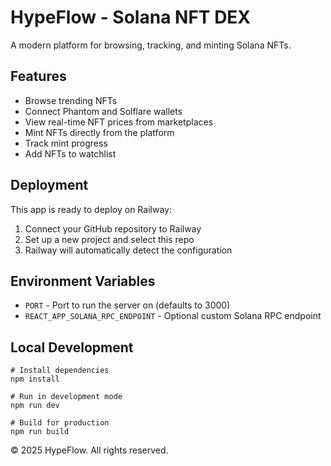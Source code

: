 # HypeFlow - Solana NFT DEX

A modern platform for browsing, tracking, and minting Solana NFTs.

## Features

- Browse trending NFTs
- Connect Phantom and Solflare wallets
- View real-time NFT prices from marketplaces
- Mint NFTs directly from the platform
- Track mint progress
- Add NFTs to watchlist

## Deployment

This app is ready to deploy on Railway:

1. Connect your GitHub repository to Railway
2. Set up a new project and select this repo
3. Railway will automatically detect the configuration

## Environment Variables

- `PORT` - Port to run the server on (defaults to 3000)
- `REACT_APP_SOLANA_RPC_ENDPOINT` - Optional custom Solana RPC endpoint

## Local Development

```
# Install dependencies
npm install

# Run in development mode
npm run dev

# Build for production
npm run build
```

© 2025 HypeFlow. All rights reserved. 
